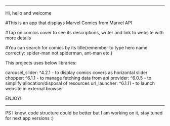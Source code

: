 
****************************************************************************************************
Hi, hello and welcome

#This is an app that displays Marvel Comics from Marvel API

#Tap on comics cover to see its descriptions, writer and link to website with more details

#You can search for comics by its title(remember to type hero name correctly: spider-man not spiderman, ant-man etc.)




This projects uses below libraries:

carousel_slider: ^4.2.1 - to display comics covers as horizontal slider
chopper: ^6.1.1 - to manage fetching data from api
provider: ^6.0.5 - to simplify allocation/disposal of resources
url_launcher: ^6.1.11 - to launch website in external browser


ENJOY!
******************************************************************************************************

PS I know, code structure could be better but I am working on it, stay tuned for next app versions :)